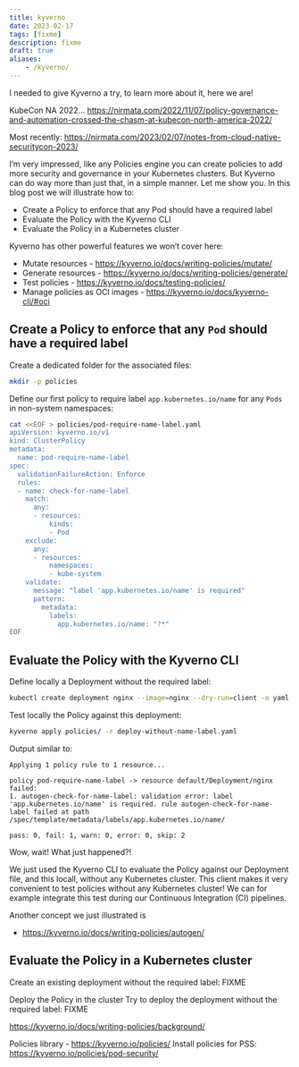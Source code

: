 ```yaml
---
title: kyverno
date: 2023-02-17
tags: [fixme]
description: fixme
draft: true
aliases:
    - /kyverno/
---
```

I needed to give Kyverno a try, to learn more about it, here we are!

KubeCon NA 2022...
https://nirmata.com/2022/11/07/policy-governance-and-automation-crossed-the-chasm-at-kubecon-north-america-2022/

Most recently: https://nirmata.com/2023/02/07/notes-from-cloud-native-securitycon-2023/

I’m very impressed, like any Policies engine you can create policies to add more security and governance in your Kubernetes clusters. But Kyverno can do way more than just that, in a simple manner. Let me show you. In this blog post we will illustrate how to:
- Create a Policy to enforce that any Pod should have a required label
- Evaluate the Policy with the Kyverno CLI
- Evaluate the Policy in a Kubernetes cluster

Kyverno has other powerful features we won’t cover here:
- Mutate resources - https://kyverno.io/docs/writing-policies/mutate/
- Generate resources - https://kyverno.io/docs/writing-policies/generate/
- Test policies - https://kyverno.io/docs/testing-policies/
- Manage policies as OCI images - https://kyverno.io/docs/kyverno-cli/#oci

## Create a Policy to enforce that any `Pod` should have a required label

Create a dedicated folder for the associated files:
```bash
mkdir -p policies
```

Define our first policy to require label `app.kubernetes.io/name` for any `Pods` in non-system namespaces:
```bash
cat <<EOF > policies/pod-require-name-label.yaml
apiVersion: kyverno.io/v1
kind: ClusterPolicy
metadata:
  name: pod-require-name-label
spec:
  validationFailureAction: Enforce
  rules:
  - name: check-for-name-label
    match:
      any:
      - resources:
          kinds:
          - Pod
    exclude:
      any:
      - resources:
          namespaces:
          - kube-system
    validate:
      message: "label 'app.kubernetes.io/name' is required"
      pattern:
        metadata:
          labels:
            app.kubernetes.io/name: "?*"
EOF
```

## Evaluate the Policy with the Kyverno CLI

Define locally a Deployment without the required label:
```bash
kubectl create deployment nginx --image=nginx --dry-run=client -o yaml > deploy-without-name-label.yaml
```

Test locally the Policy against this deployment:
```bash
kyverno apply policies/ -r deploy-without-name-label.yaml
```
Output similar to:
```plaintext
Applying 1 policy rule to 1 resource...

policy pod-require-name-label -> resource default/Deployment/nginx failed:
1. autogen-check-for-name-label: validation error: label 'app.kubernetes.io/name' is required. rule autogen-check-for-name-label failed at path /spec/template/metadata/labels/app.kubernetes.io/name/

pass: 0, fail: 1, warn: 0, error: 0, skip: 2
```
Wow, wait! What just happened?!

We just used the Kyverno CLI to evaluate the Policy against our Deployment file, and this locall, without any Kubernetes cluster. This client makes it very convenient to test policies without any Kubernetes cluster! We can for example integrate this test during our Continuous Integration (CI) pipelines.

Another concept we just illustrated is 
 + https://kyverno.io/docs/writing-policies/autogen/

## Evaluate the Policy in a Kubernetes cluster

Create an existing deployment without the required label:
FIXME

Deploy the Policy in the cluster
Try to deploy the deployment without the required label:
FIXME

https://kyverno.io/docs/writing-policies/background/

Policies library - https://kyverno.io/policies/
Install policies for PSS: https://kyverno.io/policies/pod-security/